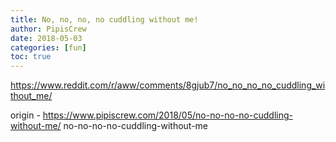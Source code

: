 ```yaml
---
title: No, no, no, no cuddling without me!
author: PipisCrew
date: 2018-05-03
categories: [fun]
toc: true
---
```


https://www.reddit.com/r/aww/comments/8gjub7/no_no_no_no_cuddling_without_me/

origin - https://www.pipiscrew.com/2018/05/no-no-no-no-cuddling-without-me/ no-no-no-no-cuddling-without-me